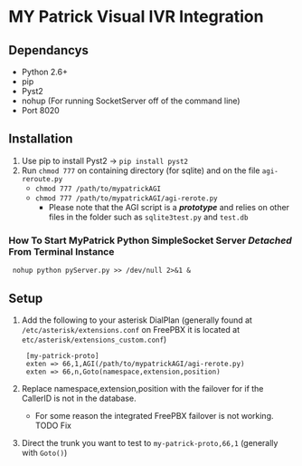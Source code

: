 # MY Patrick Visual IVR Integration

## Dependancys

* Python 2.6+
* pip
* Pyst2
* nohup (For running SocketServer off of the command line)
* Port 8020

## Installation

1. Use pip to install Pyst2 -> `pip install pyst2` 
2. Run `chmod 777` on containing directory (for sqlite) and on the file `agi-reroute.py`
    * `chmod 777 /path/to/mypatrickAGI`
    * `chmod 777 /path/to/mypatrickAGI/agi-rerote.py`
        * Please note that the AGI script is a __*prototype*__ and relies on other files in the folder such as `sqlite3test.py` and `test.db`

### How To Start MyPatrick Python SimpleSocket Server *Detached* From Terminal Instance

     nohup python pyServer.py >> /dev/null 2>&1 &


## Setup

1. Add the following to your asterisk DialPlan (generally found at `/etc/asterisk/extensions.conf` on FreePBX it is located at `etc/asterisk/extensions_custom.conf`)
    
        [my-patrick-proto]
        exten => 66,1,AGI(/path/to/mypatrickAGI/agi-rerote.py)
        exten => 66,n,Goto(namespace,extension,position)

2. Replace namespace,extension,position with the failover for if the CallerID is not in the database.
    * For some reason the integrated FreePBX failover is not working. TODO Fix

3. Direct the trunk you want to test to `my-patrick-proto,66,1` (generally with `Goto()`)


